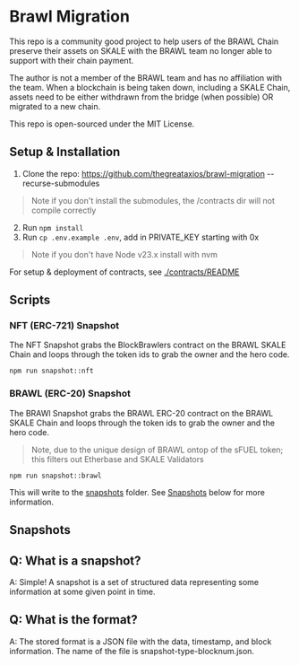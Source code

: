 # Brawl Migration

This repo is a community good project to help users of the BRAWL Chain preserve their assets on SKALE with the BRAWL team no longer able to support with their chain payment.

The author is not a member of the BRAWL team and has no affiliation with the team. When a blockchain is being taken down, including a SKALE Chain, assets need to be either withdrawn from the bridge (when possible) OR migrated to a new chain.

This repo is open-sourced under the MIT License.

## Setup & Installation

1. Clone the repo: https://github.com/thegreataxios/brawl-migration --recurse-submodules
> Note if you don't install the submodules, the /contracts dir will not compile correctly
2. Run `npm install`
3. Run `cp .env.example .env`, add in PRIVATE_KEY starting with 0x

> Note if you don't have Node v23.x install with nvm

For setup & deployment of contracts, see [./contracts/README](./contracts/README.md)

## Scripts

### NFT (ERC-721) Snapshot

The NFT Snapshot grabs the BlockBrawlers contract on the BRAWL SKALE Chain and loops through the token ids to grab the owner and the hero code.

```shell
npm run snapshot::nft
```

### BRAWL (ERC-20) Snapshot

The BRAWl Snapshot grabs the BRAWL ERC-20 contract on the BRAWL SKALE Chain and loops through the token ids to grab the owner and the hero code.

> Note, due to the unique design of BRAWL ontop of the sFUEL token; this filters out Etherbase and SKALE Validators

```shell
npm run snapshot::brawl
```

This will write to the [snapshots](/snapshots) folder.
See [Snapshots](#snapshots) below for more information.

## Snapshots

Q: What is a snapshot?
---
A: Simple! A snapshot is a set of structured data representing some information at some given point in time.

Q: What is the format?
---
A: The stored format is a JSON file with the data, timestamp, and block information. The name of the file is snapshot-type-blocknum.json.
